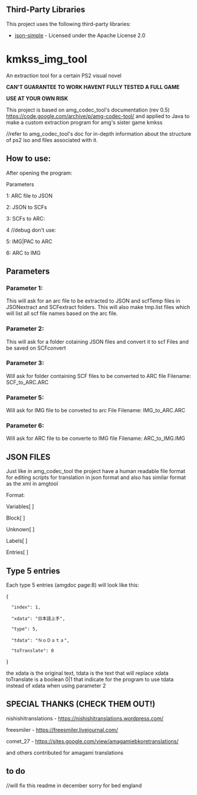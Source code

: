 ## Third-Party Libraries

This project uses the following third-party libraries:

- [json-simple](https://code.google.com/archive/p/json-simple/) - Licensed under the Apache License 2.0

# kmkss_img_tool
 An extraction tool for a certain PS2 visual novel
 
 **CAN'T GUARANTEE TO WORK HAVENT FULLY TESTED A FULL GAME**

**USE AT YOUR OWN RISK**


This project is based on amg_codec_tool's documentation (rev 0.5)
https://code.google.com/archive/p/amg-codec-tool/
and applied to Java to make a custom extraction program for
amg's sister game kmkss


//refer to amg_codec_tool's doc for in-depth information about the structure of ps2 iso and files associated with it.


## How to use:

After opening the program:

Parameters

1: ARC file to JSON

2: JSON to SCFs

3: SCFs to ARC:

4 //debug don't use:

5: IMG|PAC to ARC

6: ARC to IMG

## Parameters

### Parameter 1:

This will ask for an arc file to be extracted to JSON and scfTemp files in JSONextract and SCFextract folders.
This will also make tmp.list files which will list all scf file names based on the arc file. 


### Parameter 2:

This will ask for a folder cotaining JSON files and convert it to scf Files and be saved on SCFconvert


### Parameter 3:

Will ask for folder containing SCF files to be converted to ARC file
Filename: SCF_to_ARC.ARC


### Parameter 5:

Will ask for IMG file to be conveted to arc File
Filename: IMG_to_ARC.ARC


### Parameter 6:

Will ask for ARC file to be converte to IMG file
Filename: ARC_to_IMG.IMG



## JSON FILES 

Just like in amg_codec_tool the project have a human readable file format for editing scripts for translation in json format
and also has similar format as the xml in amgtool


Format:

Variables[ ]

Block[ ]

Unknown[ ]

Labels[ ]

Entries[ ]

## Type 5 entries
Each type 5 entries (amgdoc page:8) will look like this:


{

      "index": 1,
      
      "xdata": "日本語上手",
      
      "type": 5,
      
      "tdata": "ＮｏＤａｔａ",
      
      "toTranslate": 0
      
}

the xdata is the original text, tdata is the text that will replace xdata
toTranslate is a boolean 0|1 that indicate for the program to use tdata instead of xdata when using parameter 2






## SPECIAL THANKS (CHECK THEM OUT!)

nishishitranslations - https://nishishitranslations.wordpress.com/

freesmiler - https://freesmiler.livejournal.com/

comet_27 - https://sites.google.com/view/amagamiebkoretranslations/

and others contributed for amagami translations



## to do

//will fix this readme in december sorry for bed england

